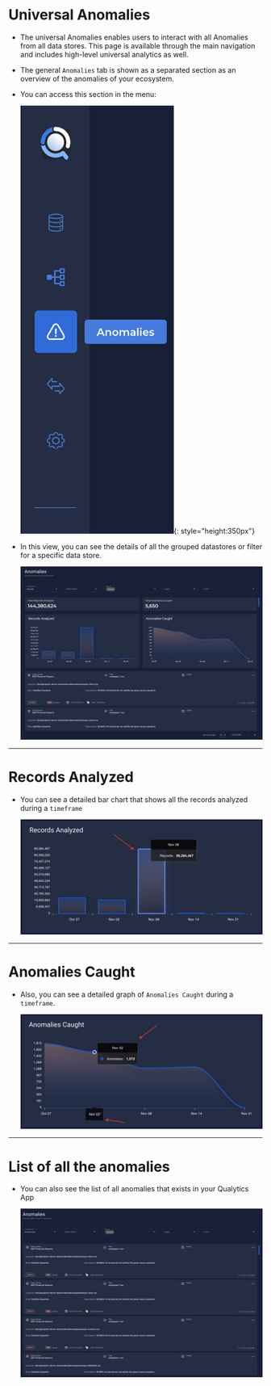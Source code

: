 # Universal Anomalies


* The universal Anomalies enables users to interact with all Anomalies from all data stores. This page is available through the main navigation and includes high-level universal analytics as well.

* The general `Anomalies` tab is shown as a separated section as an overview of the anomalies of your ecosystem. 


* You can access this section in the menu:

    ![Screenshot](../assets/anomalies/universal-anomaly.png){: style="height:350px"}

* In this view, you can see the details of all the grouped datastores or filter for a specific data store.

    ![Screenshot](../assets/anomalies/anomalies-overviews.png)

---

# Records Analyzed

* You can see a detailed bar chart that shows all the records analyzed during a `timeframe`

    ![Screenshot](../assets/anomalies/records-analyzed.png)

---

# Anomalies Caught

* Also, you can see a detailed graph of `Anomalies Caught` during a `timeframe`.

    ![Screenshot](../assets/anomalies/anomalies-caught.png)

---

# List of all the anomalies

* You can also see the list of all anomalies that exists in your Qualytics App

    ![Screenshot](../assets/anomalies/list-of-all-anomalies.png)

